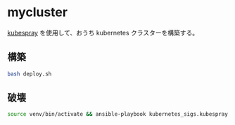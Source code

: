 # mycluster

[kubespray](https://github.com/kubernetes-sigs/kubespray) を使用して、おうち kubernetes クラスターを構築する。

## 構築

```sh
bash deploy.sh
```

## 破壊
```sh
source venv/bin/activate && ansible-playbook kubernetes_sigs.kubespray.reset -b -K
```
